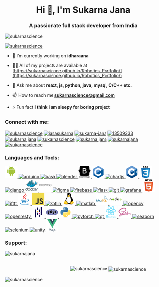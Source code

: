 <h1 align="center">Hi 👋, I'm Sukarna Jana</h1>
<h3 align="center">A passionate full stack developer from India</h3>

<p align="left"> <img src="https://komarev.com/ghpvc/?username=sukarnascience&label=Profile%20views&color=0e75b6&style=flat" alt="sukarnascience" /> </p>

<p align="left"> <a href="https://github.com/ryo-ma/github-profile-trophy"><img src="https://github-profile-trophy.vercel.app/?username=sukarnascience" alt="sukarnascience" /></a> </p>

- 🔭 I’m currently working on **idharaana**

- 👨‍💻 All of my projects are available at [https://sukarnascience.github.io/Robotics_Portfolio/](https://sukarnascience.github.io/Robotics_Portfolio/)

- 💬 Ask me about **react, js, python, java, mysql, C/C++ etc.**

- 📫 How to reach me **sukarnascience@gmail.com**

- ⚡ Fun fact **I think i am sleepy for boring project**

<h3 align="left">Connect with me:</h3>
<p align="left">
<a href="https://dev.to/sukarnascience" target="blank"><img align="center" src="https://raw.githubusercontent.com/rahuldkjain/github-profile-readme-generator/master/src/images/icons/Social/devto.svg" alt="sukarnascience" height="30" width="40" /></a>
<a href="https://twitter.com/janasukarna" target="blank"><img align="center" src="https://raw.githubusercontent.com/rahuldkjain/github-profile-readme-generator/master/src/images/icons/Social/twitter.svg" alt="janasukarna" height="30" width="40" /></a>
<a href="https://linkedin.com/in/sukarna-jana" target="blank"><img align="center" src="https://raw.githubusercontent.com/rahuldkjain/github-profile-readme-generator/master/src/images/icons/Social/linked-in-alt.svg" alt="sukarna-jana" height="30" width="40" /></a>
<a href="https://stackoverflow.com/users/13509333" target="blank"><img align="center" src="https://raw.githubusercontent.com/rahuldkjain/github-profile-readme-generator/master/src/images/icons/Social/stack-overflow.svg" alt="13509333" height="30" width="40" /></a>
<a href="https://fb.com/sukarna jana" target="blank"><img align="center" src="https://raw.githubusercontent.com/rahuldkjain/github-profile-readme-generator/master/src/images/icons/Social/facebook.svg" alt="sukarna jana" height="30" width="40" /></a>
<a href="https://instagram.com/sukarnascience" target="blank"><img align="center" src="https://raw.githubusercontent.com/rahuldkjain/github-profile-readme-generator/master/src/images/icons/Social/instagram.svg" alt="sukarnascience" height="30" width="40" /></a>
<a href="https://www.youtube.com/c/sukarna jana" target="blank"><img align="center" src="https://raw.githubusercontent.com/rahuldkjain/github-profile-readme-generator/master/src/images/icons/Social/youtube.svg" alt="sukarna jana" height="30" width="40" /></a>
<a href="https://www.hackerrank.com/sukarnajana" target="blank"><img align="center" src="https://raw.githubusercontent.com/rahuldkjain/github-profile-readme-generator/master/src/images/icons/Social/hackerrank.svg" alt="sukarnajana" height="30" width="40" /></a>
<a href="https://auth.geeksforgeeks.org/user/sukarnascience" target="blank"><img align="center" src="https://raw.githubusercontent.com/rahuldkjain/github-profile-readme-generator/master/src/images/icons/Social/geeks-for-geeks.svg" alt="sukarnascience" height="30" width="40" /></a>
</p>

<h3 align="left">Languages and Tools:</h3>
<p align="left"> <a href="https://developer.android.com" target="_blank" rel="noreferrer"> <img src="https://raw.githubusercontent.com/devicons/devicon/master/icons/android/android-original-wordmark.svg" alt="android" width="40" height="40"/> </a> <a href="https://www.arduino.cc/" target="_blank" rel="noreferrer"> <img src="https://cdn.worldvectorlogo.com/logos/arduino-1.svg" alt="arduino" width="40" height="40"/> </a> <a href="https://www.gnu.org/software/bash/" target="_blank" rel="noreferrer"> <img src="https://www.vectorlogo.zone/logos/gnu_bash/gnu_bash-icon.svg" alt="bash" width="40" height="40"/> </a> <a href="https://www.blender.org/" target="_blank" rel="noreferrer"> <img src="https://download.blender.org/branding/community/blender_community_badge_white.svg" alt="blender" width="40" height="40"/> </a> <a href="https://getbootstrap.com" target="_blank" rel="noreferrer"> <img src="https://raw.githubusercontent.com/devicons/devicon/master/icons/bootstrap/bootstrap-plain-wordmark.svg" alt="bootstrap" width="40" height="40"/> </a> <a href="https://www.cprogramming.com/" target="_blank" rel="noreferrer"> <img src="https://raw.githubusercontent.com/devicons/devicon/master/icons/c/c-original.svg" alt="c" width="40" height="40"/> </a> <a href="https://www.chartjs.org" target="_blank" rel="noreferrer"> <img src="https://www.chartjs.org/media/logo-title.svg" alt="chartjs" width="40" height="40"/> </a> <a href="https://www.w3schools.com/cpp/" target="_blank" rel="noreferrer"> <img src="https://raw.githubusercontent.com/devicons/devicon/master/icons/cplusplus/cplusplus-original.svg" alt="cplusplus" width="40" height="40"/> </a> <a href="https://www.w3schools.com/css/" target="_blank" rel="noreferrer"> <img src="https://raw.githubusercontent.com/devicons/devicon/master/icons/css3/css3-original-wordmark.svg" alt="css3" width="40" height="40"/> </a> <a href="https://www.djangoproject.com/" target="_blank" rel="noreferrer"> <img src="https://cdn.worldvectorlogo.com/logos/django.svg" alt="django" width="40" height="40"/> </a> <a href="https://www.docker.com/" target="_blank" rel="noreferrer"> <img src="https://raw.githubusercontent.com/devicons/devicon/master/icons/docker/docker-original-wordmark.svg" alt="docker" width="40" height="40"/> </a> <a href="https://expressjs.com" target="_blank" rel="noreferrer"> <img src="https://raw.githubusercontent.com/devicons/devicon/master/icons/express/express-original-wordmark.svg" alt="express" width="40" height="40"/> </a> <a href="https://www.figma.com/" target="_blank" rel="noreferrer"> <img src="https://www.vectorlogo.zone/logos/figma/figma-icon.svg" alt="figma" width="40" height="40"/> </a> <a href="https://firebase.google.com/" target="_blank" rel="noreferrer"> <img src="https://www.vectorlogo.zone/logos/firebase/firebase-icon.svg" alt="firebase" width="40" height="40"/> </a> <a href="https://flask.palletsprojects.com/" target="_blank" rel="noreferrer"> <img src="https://www.vectorlogo.zone/logos/pocoo_flask/pocoo_flask-icon.svg" alt="flask" width="40" height="40"/> </a> <a href="https://git-scm.com/" target="_blank" rel="noreferrer"> <img src="https://www.vectorlogo.zone/logos/git-scm/git-scm-icon.svg" alt="git" width="40" height="40"/> </a> <a href="https://grafana.com" target="_blank" rel="noreferrer"> <img src="https://www.vectorlogo.zone/logos/grafana/grafana-icon.svg" alt="grafana" width="40" height="40"/> </a> <a href="https://www.w3.org/html/" target="_blank" rel="noreferrer"> <img src="https://raw.githubusercontent.com/devicons/devicon/master/icons/html5/html5-original-wordmark.svg" alt="html5" width="40" height="40"/> </a> <a href="https://ifttt.com/" target="_blank" rel="noreferrer"> <img src="https://www.vectorlogo.zone/logos/ifttt/ifttt-ar21.svg" alt="ifttt" width="40" height="40"/> </a> <a href="https://www.java.com" target="_blank" rel="noreferrer"> <img src="https://raw.githubusercontent.com/devicons/devicon/master/icons/java/java-original.svg" alt="java" width="40" height="40"/> </a> <a href="https://developer.mozilla.org/en-US/docs/Web/JavaScript" target="_blank" rel="noreferrer"> <img src="https://raw.githubusercontent.com/devicons/devicon/master/icons/javascript/javascript-original.svg" alt="javascript" width="40" height="40"/> </a> <a href="https://kotlinlang.org" target="_blank" rel="noreferrer"> <img src="https://www.vectorlogo.zone/logos/kotlinlang/kotlinlang-icon.svg" alt="kotlin" width="40" height="40"/> </a> <a href="https://www.linux.org/" target="_blank" rel="noreferrer"> <img src="https://raw.githubusercontent.com/devicons/devicon/master/icons/linux/linux-original.svg" alt="linux" width="40" height="40"/> </a> <a href="https://www.mathworks.com/" target="_blank" rel="noreferrer"> <img src="https://upload.wikimedia.org/wikipedia/commons/2/21/Matlab_Logo.png" alt="matlab" width="40" height="40"/> </a> <a href="https://www.mysql.com/" target="_blank" rel="noreferrer"> <img src="https://raw.githubusercontent.com/devicons/devicon/master/icons/mysql/mysql-original-wordmark.svg" alt="mysql" width="40" height="40"/> </a> <a href="https://nodejs.org" target="_blank" rel="noreferrer"> <img src="https://raw.githubusercontent.com/devicons/devicon/master/icons/nodejs/nodejs-original-wordmark.svg" alt="nodejs" width="40" height="40"/> </a> <a href="https://opencv.org/" target="_blank" rel="noreferrer"> <img src="https://www.vectorlogo.zone/logos/opencv/opencv-icon.svg" alt="opencv" width="40" height="40"/> </a> <a href="https://openresty.org/" target="_blank" rel="noreferrer"> <img src="https://openresty.org/images/logo.png" alt="openresty" width="40" height="40"/> </a> <a href="https://pandas.pydata.org/" target="_blank" rel="noreferrer"> <img src="https://raw.githubusercontent.com/devicons/devicon/2ae2a900d2f041da66e950e4d48052658d850630/icons/pandas/pandas-original.svg" alt="pandas" width="40" height="40"/> </a> <a href="https://www.php.net" target="_blank" rel="noreferrer"> <img src="https://raw.githubusercontent.com/devicons/devicon/master/icons/php/php-original.svg" alt="php" width="40" height="40"/> </a> <a href="https://www.python.org" target="_blank" rel="noreferrer"> <img src="https://raw.githubusercontent.com/devicons/devicon/master/icons/python/python-original.svg" alt="python" width="40" height="40"/> </a> <a href="https://pytorch.org/" target="_blank" rel="noreferrer"> <img src="https://www.vectorlogo.zone/logos/pytorch/pytorch-icon.svg" alt="pytorch" width="40" height="40"/> </a> <a href="https://www.qt.io/" target="_blank" rel="noreferrer"> <img src="https://upload.wikimedia.org/wikipedia/commons/0/0b/Qt_logo_2016.svg" alt="qt" width="40" height="40"/> </a> <a href="https://reactjs.org/" target="_blank" rel="noreferrer"> <img src="https://raw.githubusercontent.com/devicons/devicon/master/icons/react/react-original-wordmark.svg" alt="react" width="40" height="40"/> </a> <a href="https://sass-lang.com" target="_blank" rel="noreferrer"> <img src="https://raw.githubusercontent.com/devicons/devicon/master/icons/sass/sass-original.svg" alt="sass" width="40" height="40"/> </a> <a href="https://seaborn.pydata.org/" target="_blank" rel="noreferrer"> <img src="https://seaborn.pydata.org/_images/logo-mark-lightbg.svg" alt="seaborn" width="40" height="40"/> </a> <a href="https://www.selenium.dev" target="_blank" rel="noreferrer"> <img src="https://raw.githubusercontent.com/detain/svg-logos/780f25886640cef088af994181646db2f6b1a3f8/svg/selenium-logo.svg" alt="selenium" width="40" height="40"/> </a> <a href="https://unity.com/" target="_blank" rel="noreferrer"> <img src="https://www.vectorlogo.zone/logos/unity3d/unity3d-icon.svg" alt="unity" width="40" height="40"/> </a> <a href="https://vuejs.org/" target="_blank" rel="noreferrer"> <img src="https://raw.githubusercontent.com/devicons/devicon/master/icons/vuejs/vuejs-original-wordmark.svg" alt="vuejs" width="40" height="40"/> </a> </p>

<h3 align="left">Support:</h3>
<p><a href="https://www.buymeacoffee.com/sukarnajana"> <img align="left" src="https://cdn.buymeacoffee.com/buttons/v2/default-yellow.png" height="50" width="210" alt="sukarnajana" /></a></p><br><br>

<p><img align="left" src="https://github-readme-stats.vercel.app/api/top-langs?username=sukarnascience&show_icons=true&locale=en&layout=compact" alt="sukarnascience" /></p>

<p>&nbsp;<img align="center" src="https://github-readme-stats.vercel.app/api?username=sukarnascience&show_icons=true&locale=en" alt="sukarnascience" /></p>

<p><img align="center" src="https://github-readme-streak-stats.herokuapp.com/?user=sukarnascience&" alt="sukarnascience" /></p>





<!--<img src="Cover white.png" alt="Banner">

# Hello, 

<hr><h3 align="center">Love to work in a team<br>love to collaborate and work on new stuff</h3><hr>

<h2 align="center">Hands on experience</h2>
<p align="center">
  <img src="https://img.shields.io/badge/Python-3776AB?style=plastic&logo=python&logoColor=white" height=20>
  <img src="https://img.shields.io/badge/JavaScript-323330?style=plastic&logo=javascript&logoColor=F7DF1E" height=20>
  <img src="https://img.shields.io/badge/C-00599C?style=plastic&logo=c&logoColor=white" height=20>
  <img src="https://img.shields.io/badge/C%2B%2B-00599C?style=plastic&logo=c%2B%2B&logoColor=white" height=20>
  <img src="https://img.shields.io/badge/Kotlin-0095D5?&style=plastic&logo=kotlin&logoColor=white" height=20>
  <img src="https://img.shields.io/badge/PyTorch-EE4C2C?style=plastic&logo=PyTorch&logoColor=white" height=20>
  <img src="https://img.shields.io/badge/SciPy-654FF0?style=plastic&logo=SciPy&logoColor=white" height=20>
  <img src="https://img.shields.io/badge/Pandas-2C2D72?style=plastic&logo=pandas&logoColor=white" height=20>
  <img src="https://img.shields.io/badge/json-5E5C5C?style=plastic&logo=json&logoColor=white" height=20>
  <img src="https://img.shields.io/badge/MySQL-00000F?style=plastic&logo=mysql&logoColor=white" height=20>
  <img src="https://img.shields.io/badge/Node.js-339933?style=plastic&logo=nodedotjs&logoColor=white" height=20>
  <img src="https://img.shields.io/badge/OpenCV-27338e?style=plastic&logo=OpenCV&logoColor=white" height=20>
  <img src="https://img.shields.io/badge/React-20232A?style=plastic&logo=react&logoColor=61DAFB" height=20>
  <img src="https://img.shields.io/badge/Jupyter-F37626.svg?&style=plastic&logo=Jupyter&logoColor=white" height=20>
  <img src="https://img.shields.io/badge/Flask-000000?style=plastic&logo=flask&logoColor=white" height=20>
  <img src="https://img.shields.io/badge/firebase-ffca28?style=plastic&logo=firebase&logoColor=black" height=20>
  <img src="https://img.shields.io/badge/Git-F05032?style=plastic&logo=git&logoColor=white" height=20>
  <img src="https://img.shields.io/badge/Linux-FCC624?style=plastic&logo=linux&logoColor=black" height=20>
  <img src="https://img.shields.io/badge/Ubuntu-E95420?style=plastic&logo=ubuntu&logoColor=white" height=20>
  <img src="https://img.shields.io/badge/Kali_Linux-557C94?style=plastic&logo=kali-linux&logoColor=white" height=20>
  <img src="https://img.shields.io/badge/Debian-A81D33?style=plastic&logo=debian&logoColor=white" height=20>
  <img src="https://img.shields.io/badge/Windows-0078D6?style=plastic&logo=windows&logoColor=white" height=20>
  <img src="https://img.shields.io/badge/Android-3DDC84?style=plastic&logo=android&logoColor=white" height=20>
  <img src="https://img.shields.io/badge/Visual_Studio-5C2D91?style=plastic&logo=visual%20studio&logoColor=white" height=20>
  <img src="https://img.shields.io/badge/Atom-66595C?style=plastic&logo=Atom&logoColor=white" height=20>
  <img src="https://img.shields.io/badge/Arduino_IDE-00979D?style=plastic&logo=arduino&logoColor=white" height=20>
  <img src="https://img.shields.io/badge/PyCharm-000000.svg?&style=plastic&logo=PyCharm&logoColor=white" height=20>
  <img src="https://img.shields.io/badge/Spyder-838485?style=plastic&logo=spyder%20ide&logoColor=maroon" height=20>
  <img src="https://img.shields.io/badge/Arduino-00979D?style=plastic&logo=Arduino&logoColor=white" height=20>
  <img src="https://img.shields.io/badge/Raspberry%20Pi-A22846?style=plastic&logo=Raspberry%20Pi&logoColor=white" height=20>
  <img src="https://img.shields.io/badge/GNU%20Bash-4EAA25?style=plastic&logo=GNU%20Bash&logoColor=white" height=20>
  <img src="https://img.shields.io/badge/windows%20terminal-4D4D4D?style=plastic&logo=windows%20terminal&logoColor=white" height=20>
</p>

#### Bio:-
* Android App Developer
* React js front end developer
* IOT
* Still a Learner & always be a learner

<p align="right">
  <b>Hai.. Great</b> to see you.<br>My self <b>Sukarna Jana</b> standing here and wating with lots of Dreams<br>to convert into reality.
</p>

*  Parents,Nature,Computer are my world 
*  My GF :- Nature & and their Natural Beauty 
*  Live in present capture capture the past 
*  Dream to travel wherever I point fast 
*  Ha nature i Love u vast... 

## Badges
<hr>
<a href="https://dev.to/sukarnascience">
  <img src="Hacktoberfest2020.png" alt="My Octocat" width="80" height="80">
</a>
<hr>

<h1 align="center">You can find me on :-</h1>
<p align="center">
  <a href="https://twitter.com/JanaSukarna">
    <img src="https://img.shields.io/badge/Twitter-%231DA1F2.svg?&style=plastic&logo=twitter&logoColor=white" height=20></a>
  <a href="https://www.instagram.com/sukarnascience/">
    <img src="https://img.shields.io/badge/Instagram-%23E4405F.svg?&style=plastic&logo=instagram&logoColor=white" height=20></a>
  <a href="https://www.facebook.com/sukarna.jana.9">
    <img src="https://img.shields.io/badge/Facebook-%234267B2.svg?&style=plastic&logo=facebook&logoColor=white" height=20></a>
  <a href="https://dev.to/sukarnascience">
    <img src="https://img.shields.io/badge/DEV.TO-%230A0A0A.svg?&style=plastic&logo=dev-dot-to&logoColor=white" height=20></a>
  <a href="https://stackoverflow.com/users/13509333/sukarna-jana">
    <img src="https://img.shields.io/badge/Stack Overflow-%23F48024.svg?&style=plastic&logo=stackoverflow&logoColor=white" height=20></a>
  <a href="https://www.linkedin.com/in/sukarna-jana-19ba99212/">
    <img src="https://img.shields.io/badge/LinkedIn-0077B5?&style=plastic&logo=linkedin&logoColor=white" height=20></a>
  <a href="https://www.hackerrank.com/SukarnaJana">
    <img src="https://img.shields.io/badge/-Hackerrank-2EC866?&style=plastic&logo=HackerRank&logoColor=white" height=20></a>
</p>

<h1 align="left">I have worked with the Languages are :-</h1>
<img align="right" src="Octocat.png" alt="My Octocat" width="500" height="500">
<p align="left">
  <img src="https://github-readme-stats.vercel.app/api/top-langs/?username=Sukarnascience&langs_count=8&bg_color=30,e96443,904e95&title_color=fff&text_color=000" alt="Top Langs">
</p>  
<p align="left">
  I Have a knowledge of <br><b>Python, Kotlin, C++/C, JavaScript,Java..</b><br>(Still Exploring New language)
</p>

<h1 align="left">My Stats :-</h1>
<p align="left">
<img src="https://github-readme-stats.vercel.app/api?username=Sukarnascience&show_icons=true&bg_color=30,e96443,904e95&title_color=fff&text_color=000" alt="Sukarna Jana github stats">
</p>

## Fun Fact about me:- ##
* If you motivate me i can work in my high potential non stop till the work completes.
* If you can't motivate me then i will sleep. (i sleep a lot)

![Profile views](https://gpvc.arturio.dev/Sukarnascience)

[!["Buy Me A Coffee"](https://www.buymeacoffee.com/assets/img/custom_images/orange_img.png)](https://www.buymeacoffee.com/sukarnajana)
-->
